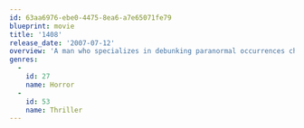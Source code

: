 ```yaml
---
id: 63aa6976-ebe0-4475-8ea6-a7e65071fe79
blueprint: movie
title: '1408'
release_date: '2007-07-12'
overview: 'A man who specializes in debunking paranormal occurrences checks into the fabled room 1408 in the Dolphin Hotel. Soon after settling in, he confronts genuine terror.'
genres:
  -
    id: 27
    name: Horror
  -
    id: 53
    name: Thriller
---
```

